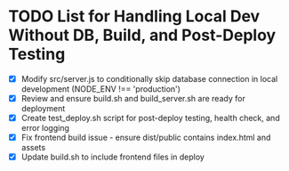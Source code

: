 # TODO List for Handling Local Dev Without DB, Build, and Post-Deploy Testing

- [x] Modify src/server.js to conditionally skip database connection in local development (NODE_ENV !== 'production')
- [x] Review and ensure build.sh and build_server.sh are ready for deployment
- [x] Create test_deploy.sh script for post-deploy testing, health check, and error logging
- [x] Fix frontend build issue - ensure dist/public contains index.html and assets
- [x] Update build.sh to include frontend files in deploy
